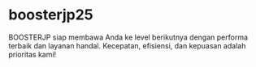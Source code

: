 # boosterjp25
BOOSTERJP siap membawa Anda ke level berikutnya dengan performa terbaik dan layanan handal. Kecepatan, efisiensi, dan kepuasan adalah prioritas kami!
